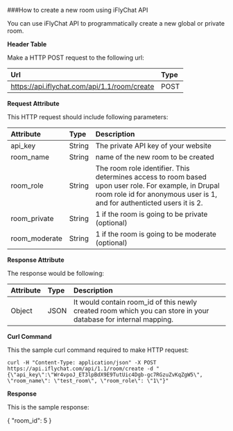 ###How to create a new room using iFlyChat API

You can use iFlyChat API to programmatically create a new global or private room.

**Header Table**

Make a HTTP POST request to the following url:

| Url        | Type           |
| :------------- |:------------- |
| https://api.iflychat.com/api/1.1/room/create | POST |

**Request Attribute**

This HTTP request should include following parameters:

| Attribute        | Type          | Description |
| :------------- |:------------- | :-------------|
| api_key | String | The private API key of your website |
| room_name | String | name of the new room to be created |
| room_role | String | The room role identifier. This determines access to room based upon user role. For example, in Drupal room role id for anonymous user is 1, and for authenticted users it is 2. |
| room_private | String | 1 if the room is going to be private (optional) |
| room_moderate | String | 1 if the room is going to be moderate (optional) |

**Response Attribute**

The response would be following:

| Attribute        | Type          | Description |
| :------------- |:------------- | :-------------|
| Object | JSON | It would contain room_id of this newly created room which you can store in your database for internal mapping. |

**Curl Command**

This the sample curl command required to make HTTP request:

` curl -H "Content-Type: application/json" -X POST https://api.iflychat.com/api/1.1/room/create -d "{\"api_key\":\"Wr4vpoJ_ET3lpBdX9E9TutUic4Dgb-gc7RGzuZvKqZgW5\", \"room_name\": \"test_room\", \"room_role\": \"1\"}" `

**Response**

This is the sample response:

{
  "room_id": 5
}
